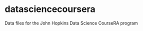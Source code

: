 datasciencecoursera
===================
Data files for the John Hopkins Data Science CourseRA program

